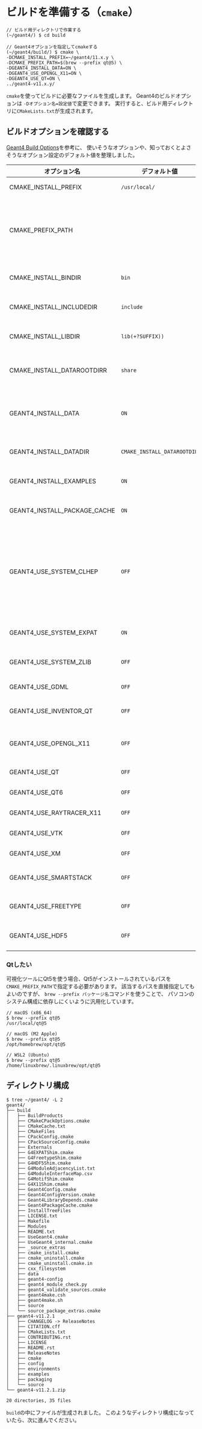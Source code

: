 # ビルドを準備する（``cmake``）

```console
// ビルド用ディレクトリで作業する
(~/geant4/) $ cd build

// Geant4オプションを指定してcmakeする
(~/geant4/build/) $ cmake \
-DCMAKE_INSTALL_PREFIX=~/geant4/11.x.y \
-DCMAKE_PREFIX_PATH=$(brew --prefix qt@5) \
-DGEANT4_INSTALL_DATA=ON \
-DGEANT4_USE_OPENGL_X11=ON \
-DGEANT4_USE_QT=ON \
../geant4-v11.x.y/
```

`cmake`を使ってビルドに必要なファイルを生成します。
Geant4のビルドオプションは
`-Dオプション名=設定値`で変更できます。
実行すると、ビルド用ディレクトリに`CMakeLists.txt`が生成されます。

## ビルドオプションを確認する

[Geant4 Build Options](https://geant4-userdoc.web.cern.ch/UsersGuides/InstallationGuide/html/installguide.html#geant4buildo)を参考に、
使いそうなオプションや、知っておくとよさそうなオプション設定のデフォルト値を整理しました。

| オプション名 | デフォルト値 | 推奨値 | 説明 |
|---|---|---|---|
| CMAKE_INSTALL_PREFIX |  ``/usr/local/`` | ``$HOME/geant4/バージョン番号`` | Geant4をインストールするパス |
| CMAKE_PREFIX_PATH | | ``$(brew --prefix qt@5)`` | Geant4のビルドに必要な外部パッケージのパス。``;``（セミコロン）で複数のパスを指定できる |
| CMAKE_INSTALL_BINDIR | ``bin`` | | 実行ファイルがインストールされるパス |
| CMAKE_INSTALL_INCLUDEDIR | ``include`` | | ヘッダーファイルがインストールされるパス |
| CMAKE_INSTALL_LIBDIR | ``lib(+?SUFFIX))`` | | ライブラリがルがインストールされるパス |
| CMAKE_INSTALL_DATAROOTDIRR | ``share`` | | 読み取り専用のデータセットがルがインストールされるパス |
| GEANT4_INSTALL_DATA |  ``ON`` | ``ON`` | インストール時にGeant4のデータセットのダウンロードを有効にするフラグ |
| GEANT4_INSTALL_DATADIR | ``CMAKE_INSTALL_DATAROOTDIR`` | | データセットをインストールするパス |
| GEANT4_INSTALL_EXAMPLES | ``ON`` | | サンプルプロジェクトを有効にするフラグ |
| GEANT4_INSTALL_PACKAGE_CACHE | ``ON`` | | サンプルプロジェクトを有効にするフラグ |
| GEANT4_USE_SYSTEM_CLHEP | ``OFF`` | ``OFF`` | システムのCLHEPライブラリを有効にするフラグ。RayTracerを有効にするフラグ。最近のGeant4はCLHEP同梱なのでOFFでOK |
| GEANT4_USE_SYSTEM_EXPAT | ``ON`` | | システムのExpatを有効にするフラグ。|
| GEANT4_USE_SYSTEM_ZLIB | ``OFF`` | | システムのzlibを有効にするフラグ。|
| GEANT4_USE_GDML | ``OFF`` | | GDMLを有効にするフラグ |
| GEANT4_USE_INVENTOR_QT | ``OFF`` | | OpenInventorQtを有効にするフラグ |
| GEANT4_USE_OPENGL_X11 | ``OFF`` | ``ON`` | X11（XQuartz） OpenGLを有効にするフラグ |
| GEANT4_USE_QT | ``OFF`` | ``ON`` | Qt5を有効にするフラグ |
| GEANT4_USE_QT6 | ``OFF`` | | Qt6を有効にするフラグ |
| GEANT4_USE_RAYTRACER_X11 | ``OFF`` | | RayTracerを有効にするフラグ |
| GEANT4_USE_VTK | ``OFF`` | | VTKを有効にするフラグ。|
| GEANT4_USE_XM | ``OFF`` | | Motifを有効にするフラグ。|
| GEANT4_USE_SMARTSTACK | ``OFF`` | | G4SmartStackを有効にするフラグ。|
| GEANT4_USE_FREETYPE | ``OFF`` | | Freetypeフォントを有効にするフラグ。|
| GEANT4_USE_HDF5 | ``OFF`` | | HDF5形式を有効にするフラグ。|

### Qtしたい

可視化ツールにQt5を使う場合、Qt5がインストールされているパスを`CMAKE_PREFIX_PATH`で指定する必要があります。
該当するパスを直接指定してもよいのですが、
``brew --prefix パッケージ名``コマンドを使うことで、
パソコンのシステム構成に依存しにくいように汎用化しています。

```console
// macOS (x86_64)
$ brew --prefix qt@5
/usr/local/qt@5

// macOS (M2 Apple)
$ brew --prefix qt@5
/opt/homebrew/opt/qt@5

// WSL2 (Ubuntu)
$ brew --prefix qt@5
/home/linuxbrew/.linuxbrew/opt/qt@5
```

## ディレクトリ構成

```console
$ tree ~/geant4/ -L 2
geant4/
├── build
│   ├── BuildProducts
│   ├── CMakeCPackOptions.cmake
│   ├── CMakeCache.txt
│   ├── CMakeFiles
│   ├── CPackConfig.cmake
│   ├── CPackSourceConfig.cmake
│   ├── Externals
│   ├── G4EXPATShim.cmake
│   ├── G4FreetypeShim.cmake
│   ├── G4HDF5Shim.cmake
│   ├── G4ModuleAdjacencyList.txt
│   ├── G4ModuleInterfaceMap.csv
│   ├── G4MotifShim.cmake
│   ├── G4X11Shim.cmake
│   ├── Geant4Config.cmake
│   ├── Geant4ConfigVersion.cmake
│   ├── Geant4LibraryDepends.cmake
│   ├── Geant4PackageCache.cmake
│   ├── InstallTreeFiles
│   ├── LICENSE.txt
│   ├── Makefile
│   ├── Modules
│   ├── README.txt
│   ├── UseGeant4.cmake
│   ├── UseGeant4_internal.cmake
│   ├── _source_extras
│   ├── cmake_install.cmake
│   ├── cmake_uninstall.cmake
│   ├── cmake_uninstall.cmake.in
│   ├── cxx_filesystem
│   ├── data
│   ├── geant4-config
│   ├── geant4_module_check.py
│   ├── geant4_validate_sources.cmake
│   ├── geant4make.csh
│   ├── geant4make.sh
│   ├── source
│   └── source_package_extras.cmake
├── geant4-v11.2.1
│   ├── CHANGELOG -> ReleaseNotes
│   ├── CITATION.cff
│   ├── CMakeLists.txt
│   ├── CONTRIBUTING.rst
│   ├── LICENSE
│   ├── README.rst
│   ├── ReleaseNotes
│   ├── cmake
│   ├── config
│   ├── environments
│   ├── examples
│   ├── packaging
│   └── source
└── geant4-v11.2.1.zip

20 directories, 35 files
```

``build``の中にファイルが生成されました。
このようなディレクトリ構成になっていたら、次に進んでください。
